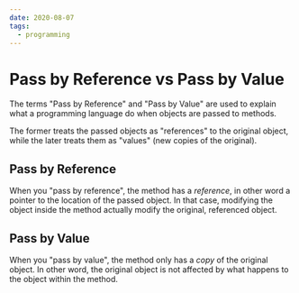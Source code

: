 ```yaml
---
date: 2020-08-07
tags:
  - programming
---
```


# Pass by Reference vs Pass by Value

The terms "Pass by Reference" and "Pass by Value" are used to explain what a
programming language do when objects are passed to methods.

The former treats the passed objects as "references" to the original object,
while the later treats them as "values" (new copies of the original).

## Pass by Reference

When you "pass by reference", the method has a _reference_, in other word a pointer to the location of the passed object. In that case, modifying the object inside the method actually modify the original, referenced object.


## Pass by Value

When you "pass by value", the method only has a _copy_ of the original object.
In other word, the original object is not affected by what happens to the
object within the method.

